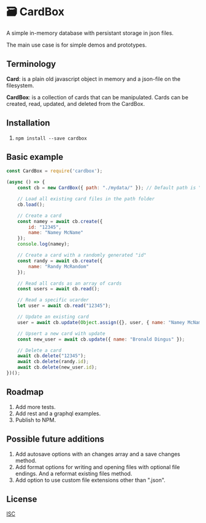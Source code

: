 # 🗃️ CardBox
A simple in-memory database with persistant storage in json files.

The main use case is for simple demos and prototypes.

## Terminology
**Card**: is a plain old javascript object in memory and a json-file on the filesystem.

**CardBox**: is a collection of cards that can be manipulated. Cards can be created, read, updated, and deleted from the CardBox.

## Installation
1. `npm install --save cardbox`

## Basic example
```javascript
const CardBox = require('cardbox');

(async () => {
	const cb = new CardBox({ path: "./mydata/" }); // Default path is "./data/"

	// Load all existing card files in the path folder
	cb.load();

	// Create a card
	const namey = await cb.create({
		id: "12345",
		name: "Namey McName"
	});
	console.log(namey);

	// Create a card with a randomly generated "id"
	const randy = await cb.create({
		name: "Randy McRandom"
	});

	// Read all cards as an array of cards
	const users = await cb.read();

	// Read a specific ucarder
	let user = await cb.read("12345");

	// Update an existing card
	user = await cb.update(Object.assign({}, user, { name: "Namey McNameFace" }));

	// Upsert a new card with update
	const new_user = await cb.update({ name: "Bronald Dingus" });

	// Delete a card
	await cb.delete("12345");
	await cb.delete(randy.id);
	await cb.delete(new_user.id);
})();

```

## Roadmap
1. Add more tests.
2. Add rest and a graphql examples.
3. Publish to NPM.

## Possible future additions
1. Add autosave options with an changes array and a save changes method.
2. Add format options for writing and opening files with optional file endings. And a reformat existing files method.
3. Add option to use custom file extensions other than ".json".

## License
[ISC](LICENSE)
